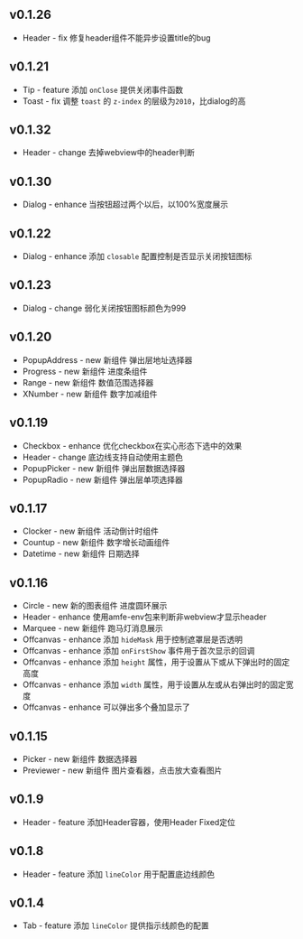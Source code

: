 
## v0.1.26
- Header - <span class="change-tag fix">fix</span> 修复header组件不能异步设置title的bug

## v0.1.21
- Tip - <span class="change-tag feature">feature</span> 添加 `onClose` 提供关闭事件函数
- Toast - <span class="change-tag fix">fix</span> 调整 `toast` 的 `z-index` 的层级为`2010`，比dialog的高

## v0.1.32
- Header - <span class="change-tag change">change</span> 去掉webview中的header判断

## v0.1.30
- Dialog - <span class="change-tag enhance">enhance</span> 当按钮超过两个以后，以100%宽度展示

## v0.1.22
- Dialog - <span class="change-tag enhance">enhance</span> 添加 `closable` 配置控制是否显示关闭按钮图标

## v0.1.23
- Dialog - <span class="change-tag change">change</span> 弱化关闭按钮图标颜色为999

## v0.1.20
- PopupAddress - <span class="change-tag new">new</span> 新组件 弹出层地址选择器
- Progress - <span class="change-tag new">new</span> 新组件 进度条组件
- Range - <span class="change-tag new">new</span> 新组件 数值范围选择器
- XNumber - <span class="change-tag new">new</span> 新组件 数字加减组件

## v0.1.19
- Checkbox - <span class="change-tag enhance">enhance</span> 优化checkbox在实心形态下选中的效果
- Header - <span class="change-tag change">change</span> 底边线支持自动使用主题色
- PopupPicker - <span class="change-tag new">new</span> 新组件 弹出层数据选择器
- PopupRadio - <span class="change-tag new">new</span> 新组件 弹出层单项选择器

## v0.1.17
- Clocker - <span class="change-tag new">new</span> 新组件 活动倒计时组件
- Countup - <span class="change-tag new">new</span> 新组件 数字增长动画组件
- Datetime - <span class="change-tag new">new</span> 新组件 日期选择

## v0.1.16
- Circle - <span class="change-tag new">new</span> 新的图表组件 进度圆环展示
- Header - <span class="change-tag enhance">enhance</span> 使用amfe-env包来判断非webview才显示header
- Marquee - <span class="change-tag new">new</span> 新组件 跑马灯消息展示
- Offcanvas - <span class="change-tag enhance">enhance</span> 添加 `hideMask` 用于控制遮罩层是否透明
- Offcanvas - <span class="change-tag enhance">enhance</span> 添加 `onFirstShow` 事件用于首次显示的回调
- Offcanvas - <span class="change-tag enhance">enhance</span> 添加 `height` 属性，用于设置从下或从下弹出时的固定高度
- Offcanvas - <span class="change-tag enhance">enhance</span> 添加 `width` 属性，用于设置从左或从右弹出时的固定宽度
- Offcanvas - <span class="change-tag enhance">enhance</span> 可以弹出多个叠加显示了

## v0.1.15
- Picker - <span class="change-tag new">new</span> 新组件 数据选择器
- Previewer - <span class="change-tag new">new</span> 新组件 图片查看器，点击放大查看图片

## v0.1.9
- Header - <span class="change-tag feature">feature</span> 添加Header容器，使用Header Fixed定位

## v0.1.8
- Header - <span class="change-tag feature">feature</span> 添加 `lineColor` 用于配置底边线颜色

## v0.1.4
- Tab - <span class="change-tag feature">feature</span> 添加 `lineColor` 提供指示线颜色的配置
